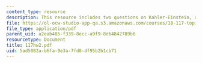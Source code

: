 ```yaml
---
content_type: resource
description: This resource includes two questions on Kahler-Einstein, and Cech cohomology.
file: https://ol-ocw-studio-app-qa.s3.amazonaws.com/courses/18-117-topics-in-several-complex-variables-spring-2005/5ad5082ab6fa9e3a7fd8df95b2b1cb71_117hw2.pdf
file_type: application/pdf
parent_uid: a2eab485-f339-8ecc-a9f9-8d64842789b6
resourcetype: Document
title: 117hw2.pdf
uid: 5ad5082a-b6fa-9e3a-7fd8-df95b2b1cb71
---
```

